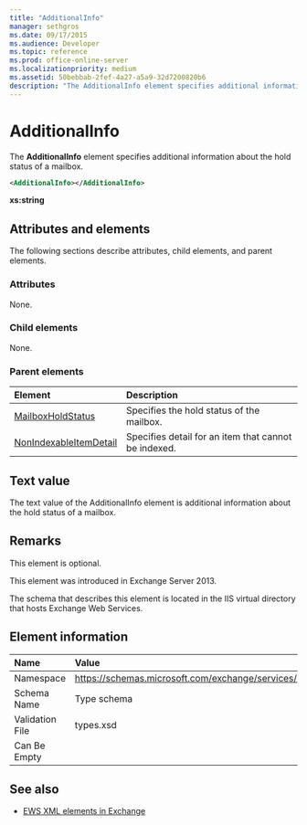 ```yaml
---
title: "AdditionalInfo"
manager: sethgros
ms.date: 09/17/2015
ms.audience: Developer
ms.topic: reference
ms.prod: office-online-server
ms.localizationpriority: medium
ms.assetid: 50bebbab-2fef-4a27-a5a9-32d7200820b6
description: "The AdditionalInfo element specifies additional information about the hold status of a mailbox."
---
```


# AdditionalInfo

The **AdditionalInfo** element specifies additional information about the hold status of a mailbox. 
  
```XML
<AdditionalInfo></AdditionalInfo>
```

 **xs:string**
## Attributes and elements

The following sections describe attributes, child elements, and parent elements.
  
### Attributes

None.
  
### Child elements

None.
  
### Parent elements

|**Element**|**Description**|
|:-----|:-----|
|[MailboxHoldStatus](mailboxholdstatus.md) <br/> |Specifies the hold status of the mailbox.  <br/> |
|[NonIndexableItemDetail](nonindexableitemdetail.md) <br/> |Specifies detail for an item that cannot be indexed.  <br/> |
   
## Text value

The text value of the AdditionalInfo element is additional information about the hold status of a mailbox.
  
## Remarks

This element is optional.
  
This element was introduced in Exchange Server 2013.
  
The schema that describes this element is located in the IIS virtual directory that hosts Exchange Web Services.
  
## Element information

|**Name**|**Value**|
|:-----|:-----|
|Namespace  <br/> |https://schemas.microsoft.com/exchange/services/2006/types  <br/> |
|Schema Name  <br/> |Type schema  <br/> |
|Validation File  <br/> |types.xsd  <br/> |
|Can Be Empty  <br/> ||
   
## See also

- [EWS XML elements in Exchange](ews-xml-elements-in-exchange.md)

